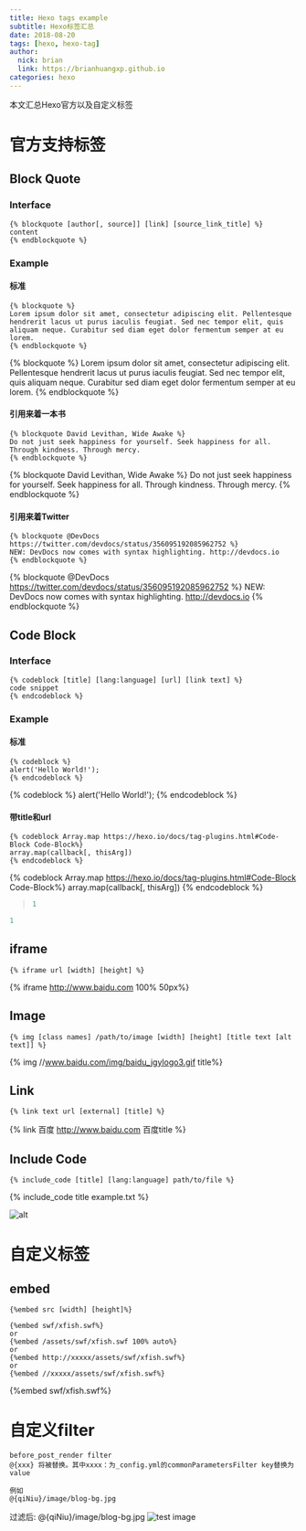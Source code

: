 ```yaml
---
title: Hexo tags example
subtitle: Hexo标签汇总
date: 2018-08-20
tags: [hexo, hexo-tag]
author: 
  nick: brian
  link: https://brianhuangxp.github.io
categories: hexo
---
```

本文汇总Hexo官方以及自定义标签
# 官方支持标签
## Block Quote
### Interface
```
{% blockquote [author[, source]] [link] [source_link_title] %}
content
{% endblockquote %}
```
### Example

#### 标准
```
{% blockquote %}
Lorem ipsum dolor sit amet, consectetur adipiscing elit. Pellentesque hendrerit lacus ut purus iaculis feugiat. Sed nec tempor elit, quis aliquam neque. Curabitur sed diam eget dolor fermentum semper at eu lorem.
{% endblockquote %}
```
{% blockquote %}
Lorem ipsum dolor sit amet, consectetur adipiscing elit. Pellentesque hendrerit lacus ut purus iaculis feugiat. Sed nec tempor elit, quis aliquam neque. Curabitur sed diam eget dolor fermentum semper at eu lorem.
{% endblockquote %}

#### 引用来着一本书
```
{% blockquote David Levithan, Wide Awake %}
Do not just seek happiness for yourself. Seek happiness for all. Through kindness. Through mercy.
{% endblockquote %}
```
{% blockquote David Levithan, Wide Awake %}
Do not just seek happiness for yourself. Seek happiness for all. Through kindness. Through mercy.
{% endblockquote %}

#### 引用来着Twitter
```
{% blockquote @DevDocs https://twitter.com/devdocs/status/356095192085962752 %}
NEW: DevDocs now comes with syntax highlighting. http://devdocs.io
{% endblockquote %}
```
{% blockquote @DevDocs https://twitter.com/devdocs/status/356095192085962752 %}
NEW: DevDocs now comes with syntax highlighting. http://devdocs.io
{% endblockquote %}

## Code Block
### Interface
```
{% codeblock [title] [lang:language] [url] [link text] %}
code snippet
{% endcodeblock %}
```
### Example

#### 标准
```
{% codeblock %}
alert('Hello World!');
{% endcodeblock %}
```
{% codeblock %}
alert('Hello World!');
{% endcodeblock %}

#### 带title和url
```
{% codeblock Array.map https://hexo.io/docs/tag-plugins.html#Code-Block Code-Block%}
array.map(callback[, thisArg])
{% endcodeblock %}
```

{% codeblock Array.map https://hexo.io/docs/tag-plugins.html#Code-Block Code-Block%}
array.map(callback[, thisArg])
{% endcodeblock %}

>```js title https://hexo.io/docs/tag-plugins.html#Code-Block Code-Block
>1
>```

```js title https://hexo.io/docs/tag-plugins.html#Code-Block Code-Block
1
```


## iframe
```
{% iframe url [width] [height] %}
```
{% iframe http://www.baidu.com 100% 50px%}

## Image

```
{% img [class names] /path/to/image [width] [height] [title text [alt text]] %}
```

{% img //www.baidu.com/img/baidu_jgylogo3.gif title%}

## Link
```
{% link text url [external] [title] %}
```
{% link 百度 http://www.baidu.com 百度title %}

## Include Code
```
{% include_code [title] [lang:language] path/to/file %}
```
{% include_code title example.txt %}

![alt](//www.baidu.com/img/baidu_jgylogo3.gif)

# 自定义标签

## embed
```
{%embed src [width] [height]%}
```

```
{%embed swf/xfish.swf%}
or
{%embed /assets/swf/xfish.swf 100% auto%}
or
{%embed http://xxxxx/assets/swf/xfish.swf%}
or
{%embed //xxxxx/assets/swf/xfish.swf%}
```

{%embed swf/xfish.swf%}

# 自定义filter

```
before_post_render filter
@{xxx} 将被替换。其中xxxx：为_config.yml的commonParametersFilter key替换为value

例如
@{qiNiu}/image/blog-bg.jpg
```
过滤后: @{qiNiu}/image/blog-bg.jpg
![test image](@{qiNiu}/image/blog-bg.jpg)